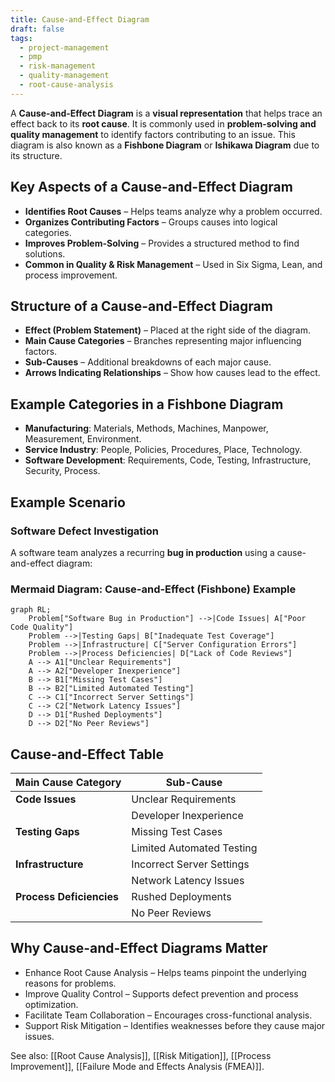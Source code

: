 ```yaml
---
title: Cause-and-Effect Diagram
draft: false
tags:
  - project-management
  - pmp
  - risk-management
  - quality-management
  - root-cause-analysis
---
```


A **Cause-and-Effect Diagram** is a **visual representation** that helps trace an effect back to its **root cause**. It is commonly used in **problem-solving and quality management** to identify factors contributing to an issue. This diagram is also known as a **Fishbone Diagram** or **Ishikawa Diagram** due to its structure.

## Key Aspects of a Cause-and-Effect Diagram
- **Identifies Root Causes** – Helps teams analyze why a problem occurred.
- **Organizes Contributing Factors** – Groups causes into logical categories.
- **Improves Problem-Solving** – Provides a structured method to find solutions.
- **Common in Quality & Risk Management** – Used in Six Sigma, Lean, and process improvement.

## Structure of a Cause-and-Effect Diagram
- **Effect (Problem Statement)** – Placed at the right side of the diagram.
- **Main Cause Categories** – Branches representing major influencing factors.
- **Sub-Causes** – Additional breakdowns of each major cause.
- **Arrows Indicating Relationships** – Show how causes lead to the effect.

## Example Categories in a Fishbone Diagram
- **Manufacturing**: Materials, Methods, Machines, Manpower, Measurement, Environment.
- **Service Industry**: People, Policies, Procedures, Place, Technology.
- **Software Development**: Requirements, Code, Testing, Infrastructure, Security, Process.

## Example Scenario

### **Software Defect Investigation**
A software team analyzes a recurring **bug in production** using a cause-and-effect diagram:

### **Mermaid Diagram: Cause-and-Effect (Fishbone) Example**
```mermaid
graph RL;
    Problem["Software Bug in Production"] -->|Code Issues| A["Poor Code Quality"]
    Problem -->|Testing Gaps| B["Inadequate Test Coverage"]
    Problem -->|Infrastructure| C["Server Configuration Errors"]
    Problem -->|Process Deficiencies| D["Lack of Code Reviews"]
    A --> A1["Unclear Requirements"]
    A --> A2["Developer Inexperience"]
    B --> B1["Missing Test Cases"]
    B --> B2["Limited Automated Testing"]
    C --> C1["Incorrect Server Settings"]
    C --> C2["Network Latency Issues"]
    D --> D1["Rushed Deployments"]
    D --> D2["No Peer Reviews"]
```
## Cause-and-Effect Table

| Main Cause Category     | Sub-Cause |
|------------------------|--------------------------------|
| **Code Issues**        | Unclear Requirements |
|                        | Developer Inexperience |
| **Testing Gaps**       | Missing Test Cases |
|                        | Limited Automated Testing |
| **Infrastructure**     | Incorrect Server Settings |
|                        | Network Latency Issues |
| **Process Deficiencies** | Rushed Deployments |
|                        | No Peer Reviews |


## Why Cause-and-Effect Diagrams Matter

- Enhance Root Cause Analysis – Helps teams pinpoint the underlying reasons for problems.
- Improve Quality Control – Supports defect prevention and process optimization.
- Facilitate Team Collaboration – Encourages cross-functional analysis.
- Support Risk Mitigation – Identifies weaknesses before they cause major issues.

See also: [[Root Cause Analysis]], [[Risk Mitigation]], [[Process Improvement]], [[Failure Mode and Effects Analysis (FMEA)]].